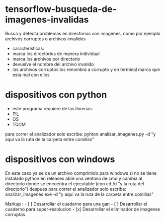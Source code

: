 
# tensorflow-busqueda-de-imagenes-invalidas
Busca y detecta problemas en directorios con imagenes, como por ejemplo archivos corruptos o archivos invalidos
* caracteristicas:
 * marca los directorios de manera individual 
 * marca los archivos por directorio
 * devuelve el nombre del archivo invalido 
 * los archivos corruptos los renombra a corrupto y en terminal marca que esta mal con ellos


# dispositivos con python

* este programa requiere de las librerias:
 * PIL 
 * OS
 * TQDM

para correr el analizador solo escribe: pyhton analizar_imagenes.py -d "y aqui va la ruta de la carpeta entre comillas"
              

# dispositivos con windows

En este caso ya se da un archivo comprimido para windows si no se tiene instalado python en releases
abre una ventana de cmd y cambia al directorio donde se encuentra el ejecutable (con cd /d "y la ruta del directorio")
despues para correr el analizador solo escribe: analizar_imagenes.exe -d "y aqui va la ruta de la carpeta entre comillas"

 Markup : - [ ] Desarrollar el cuaderno para una gan
          - [ ] Desarrollar el cuaderno para super-resolucion
          - [x] Desarrollar el eliminador de imagenes corruptas
